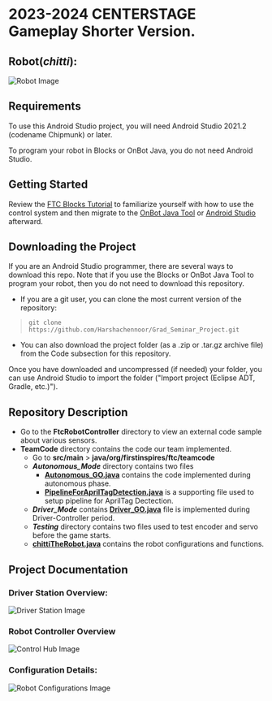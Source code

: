 # 2023-2024 CENTERSTAGE Gameplay Shorter Version.
## Robot(*chitti*):
![Robot Image](/images/chittiTheRobot.png)

## Requirements
To use this Android Studio project, you will need Android Studio 2021.2 (codename Chipmunk) or later.

To program your robot in Blocks or OnBot Java, you do not need Android Studio.
## Getting Started
Review the [FTC Blocks Tutorial](https://ftc-docs.firstinspires.org/programming_resources/blocks/Blocks-Tutorial.html) to familiarize yourself with how to use the control system and then migrate to the [OnBot Java Tool](https://ftc-docs.firstinspires.org/programming_resources/onbot_java/OnBot-Java-Tutorial.html) or [Android Studio](https://ftc-docs.firstinspires.org/programming_resources/android_studio_java/Android-Studio-Tutorial.html) afterward.
## Downloading the Project
If you are an Android Studio programmer, there are several ways to download this repo. Note that if you use the Blocks or OnBot Java Tool to program your robot, then you do not need to download this repository.

-   If you are a git user, you can clone the most current version of the repository:

>`git clone https://github.com/Harshachennoor/Grad_Seminar_Project.git`


-   You can also download the project folder (as a .zip or .tar.gz archive file) from the Code subsection for this repository.


Once you have downloaded and uncompressed (if needed) your folder, you can use Android Studio to import the folder ("Import project (Eclipse ADT, Gradle, etc.)").
## Repository  Description
- Go to the **FtcRobotController** directory to view an external code sample about various sensors.
- **TeamCode** directory contains the code our team implemented.
    -  Go to **src/main** > **java/org/firstinspires/ftc/teamcode**
    - ***Autonomous_Mode*** directory contains two files
        - **[Autonomous_GO.java](https://github.com/Harshachennoor/Grad_Seminar_Project/blob/main/FtcRobotController-9.0/TeamCode/src/main/java/org/firstinspires/ftc/teamcode/Autonomous_Mode/Autonomous_GO.java "Autonomous_GO.java")** contains the code implemented during autonomous phase.
        - **[PipelineForAprilTagDetection.java](https://github.com/Harshachennoor/Grad_Seminar_Project/blob/main/FtcRobotController-9.0/TeamCode/src/main/java/org/firstinspires/ftc/teamcode/Autonomous_Mode/PipelineForAprilTagDetection.java "PipelineForAprilTagDetection.java")** is a supporting file used to setup pipeline for AprilTag Dectection.
    - ***Driver_Mode*** contains **[Driver_GO.java](https://github.com/Harshachennoor/Grad_Seminar_Project/blob/main/FtcRobotController-9.0/TeamCode/src/main/java/org/firstinspires/ftc/teamcode/Driver_Mode/Driver_GO.java "Driver_GO.java")** file is implemented during Driver-Controller period.
    - ***Testing*** directory contains two files used to test encoder and servo before the game starts.
    - **[chittiTheRobot.java](https://github.com/Harshachennoor/Grad_Seminar_Project/blob/main/FtcRobotController-9.0/TeamCode/src/main/java/org/firstinspires/ftc/teamcode/chittiTheRobot.java "chittiTheRobot.java")** contains the robot configurations and functions.

## Project Documentation
### Driver Station Overview:
![Driver Station Image](/images/DriverStation.png)
### Robot Controller Overview
![Control Hub Image](/images/ControlHub.png)


### Configuration Details:
![Robot Configurations Image](/images/Configurations.png)

